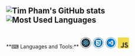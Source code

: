 ![Tim Pham's GitHub stats](https://github-readme-stats.vercel.app/api?username=timphamvn33&show_icons=true&theme=algolia)
![Most Used Languages](https://github-readme-stats.vercel.app/api/top-langs?username=timphamvn33&layout=compact)
<br />
---
<br />
**⌨ Languages and Tools:**
<img width="30px" src="https://github.com/Pedro-Murilo/icons-for-readme/blob/main/.github/react-icon.svg" alt="ReactJS Icon" />
<img width="30px" src="https://github.com/Pedro-Murilo/icons-for-readme/blob/main/.github/css-icon.svg" alt="CSS Icon" />
<img width="30px" src="https://github.com/Pedro-Murilo/icons-for-readme/blob/main/.github/vscode-icon.svg" alt="VSCode Icon" />
<img width="30px" src="https://raw.githubusercontent.com/github/explore/80688e429a7d4ef2fca1e82350fe8e3517d3494d/topics/javascript/javascript.png" />
